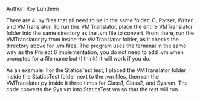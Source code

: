 Author: Roy Lundeen

There are 4 .py files that all need to be in the same folder: C, Parser, Writer, and VMTranslator. To run this VM Translator, place the entire VMTranslator folder into the same directory as the .vm file to convert. From there, run the VMTranslator.py from inside the VMTranslator folder, as it checks the directory above for .vm files. The program uses the terminal in the same way as the Project 6 implementation, you do not need to add .vm when prompted for a file name but (I think) it will work if you do.

As an example: For the StaticsTest test, I placed the VMTranslator folder inside the StaticsTest folder next to the .vm files, then ran the VMTranslator.py inside it three times for Class1, Class2, and Sys.vm. The code converts the Sys.vm into StaticsTest.vm so that the test will run.